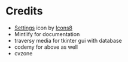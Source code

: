 # Credits

- <a target="_blank" href="https://icons8.com/icon/2969/settings">Settings</a> icon by <a target="_blank" href="https://icons8.com">Icons8</a>
- Mintlify for documentation
- traversy media for tkinter gui with database
- codemy for above as well
- cvzone
